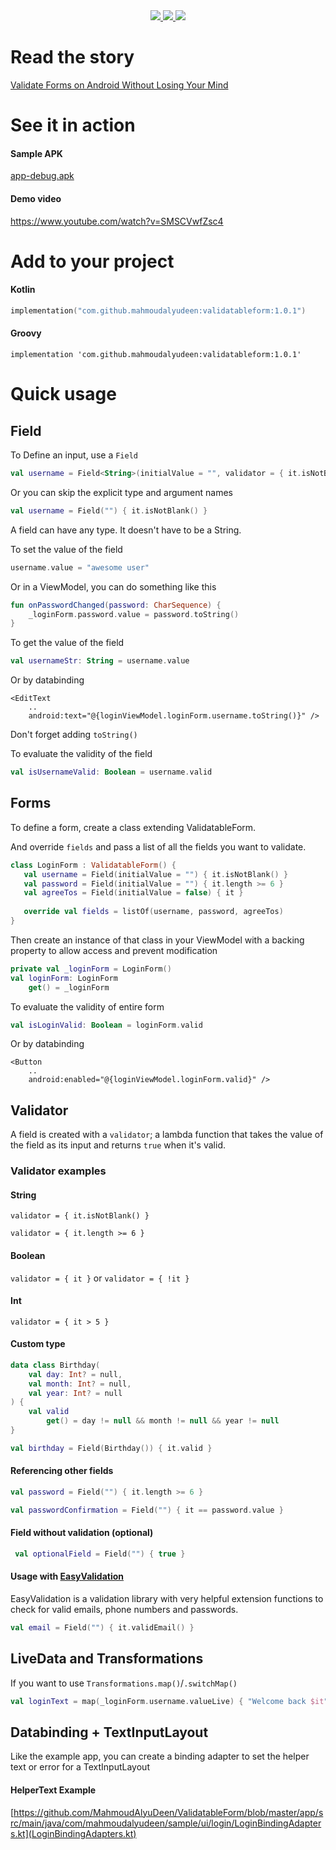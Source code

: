 <div align="center">
    <!-- Bintray -->
    <a href="https://bintray.com/mahmoudalyudeen/maven/com.mahmoudalyudeen.validatableform/_latestVersion">
        <img src="https://api.bintray.com/packages/mahmoudalyudeen/maven/com.mahmoudalyudeen.validatableform/images/download.svg" />
    </a>    
    <!--  API Level  -->
    <a href="https://android-arsenal.com/api?level=14">
        <img src="https://img.shields.io/badge/API-14%2B-orange.svg?style=flat"/>
    </a>
    <!--  PRs  -->
    <a href="https://github.com/MahmoudAlyuDeen/ValidatableForm/fork">
        <img src="https://img.shields.io/badge/PRs-welcome-brightgreen.svg"/>
    </a>
</div>

# Read the story

<a href="https://medium.com/@MahmoudAlyuDeen/validate-forms-on-android-without-losing-your-mind-fcf3804ca57?sk=fc47dc0c7a3423afea355409a7264f2e">
Validate Forms on Android Without Losing Your Mind
</a>

# See it in action

#### Sample APK

[app-debug.apk](app-debug.apk)

#### Demo video

<https://www.youtube.com/watch?v=SMSCVwfZsc4>

# Add to your project

#### Kotlin

```kotlin
implementation("com.github.mahmoudalyudeen:validatableform:1.0.1")
```

#### Groovy
```
implementation 'com.github.mahmoudalyudeen:validatableform:1.0.1'
```

# Quick usage

## Field
To Define an input, use a `Field`

```kotlin
val username = Field<String>(initialValue = "", validator = { it.isNotBlank() })
```

Or you can skip the explicit type and argument names

```kotlin
val username = Field("") { it.isNotBlank() }
```

A field can have any type. It doesn't have to be a String.

To set the value of the field

```kotlin
username.value = "awesome user"
```

Or in a ViewModel, you can do something like this

```kotlin
fun onPasswordChanged(password: CharSequence) {
    _loginForm.password.value = password.toString()
}
```

To get the value of the field

```kotlin
val usernameStr: String = username.value
```

Or by databinding

```
<EditText
    ..
    android:text="@{loginViewModel.loginForm.username.toString()}" />
```
Don't forget adding `toString()`

To evaluate the validity of the field

```kotlin
val isUsernameValid: Boolean = username.valid
```

## Forms

To define a form, create a class extending ValidatableForm.

And override `fields` and pass a list of all the fields you want to validate.

```kotlin
class LoginForm : ValidatableForm() {
   val username = Field(initialValue = "") { it.isNotBlank() }
   val password = Field(initialValue = "") { it.length >= 6 }
   val agreeTos = Field(initialValue = false) { it }
   
   override val fields = listOf(username, password, agreeTos)
}
```

Then create an instance of that class in your ViewModel with a backing property to allow access and prevent modification
```kotlin
private val _loginForm = LoginForm()
val loginForm: LoginForm
    get() = _loginForm
```

To evaluate the validity of entire form

```kotlin
val isLoginValid: Boolean = loginForm.valid
```

Or by databinding
```
<Button
    ..
    android:enabled="@{loginViewModel.loginForm.valid}" />
```


## Validator

A field is created with a `validator`; a lambda function that takes the value of the field as its input and returns `true` when it's valid.

### Validator examples

#### String

`validator = { it.isNotBlank() }`

`validator = { it.length >= 6 }`

#### Boolean

`validator = { it }` or `validator = { !it }`

#### Int

`validator = { it > 5 }`

#### Custom type

```kotlin
data class Birthday(
    val day: Int? = null,
    val month: Int? = null,
    val year: Int? = null
) {
    val valid
        get() = day != null && month != null && year != null
}

val birthday = Field(Birthday()) { it.valid }
```

#### Referencing other fields

```kotlin
val password = Field("") { it.length >= 6 }

val passwordConfirmation = Field("") { it == password.value }
```

#### Field without validation (optional)

```kotlin
 val optionalField = Field("") { true } 
```

#### Usage with <a href="https://github.com/wajahatkarim3/EasyValidation/tree/master/easyvalidation-core">EasyValidation</a>

EasyValidation is a validation library with very helpful extension functions to check for valid emails, phone numbers and passwords.

```kotlin
val email = Field("") { it.validEmail() }
```

## LiveData and Transformations

If you want to use `Transformations.map()`/`.switchMap()`

```kotlin
val loginText = map(_loginForm.username.valueLive) { "Welcome back $it" }
```

## Databinding + TextInputLayout

Like the example app, you can create a binding adapter to set the helper text or error for a TextInputLayout

#### HelperText Example

[https://github.com/MahmoudAlyuDeen/ValidatableForm/blob/master/app/src/main/java/com/mahmoudalyudeen/sample/ui/login/LoginBindingAdapters.kt](LoginBindingAdapters.kt)

